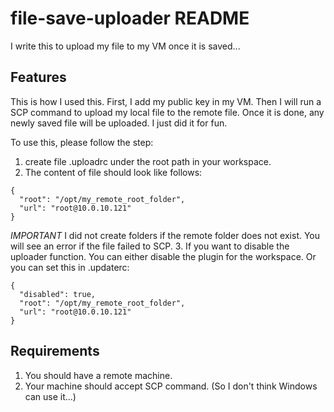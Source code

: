 # file-save-uploader README

I write this to upload my file to my VM once it is saved...

## Features

This is how I used this.
First, I add my public key in my VM. Then I will run a SCP command to upload my local file to the remote file.
Once it is done, any newly saved file will be uploaded.
I just did it for fun.

To use this, please follow the step:
1. create file .uploadrc under the root path in your workspace.
2. The content of file should look like follows:
```
{
  "root": "/opt/my_remote_root_folder",
  "url": "root@10.0.10.121"
}
```
*IMPORTANT* I did not create folders if the remote folder does not exist. You will see an error if the file failed to SCP.
3. If you want to disable the uploader function. You can either disable the plugin for the workspace. Or you can set this in .updaterc:
```
{
  "disabled": true,
  "root": "/opt/my_remote_root_folder",
  "url": "root@10.0.10.121"
}
```



## Requirements

1. You should have a remote machine.
2. Your machine should accept SCP command. (So I don't think Windows can use it...)